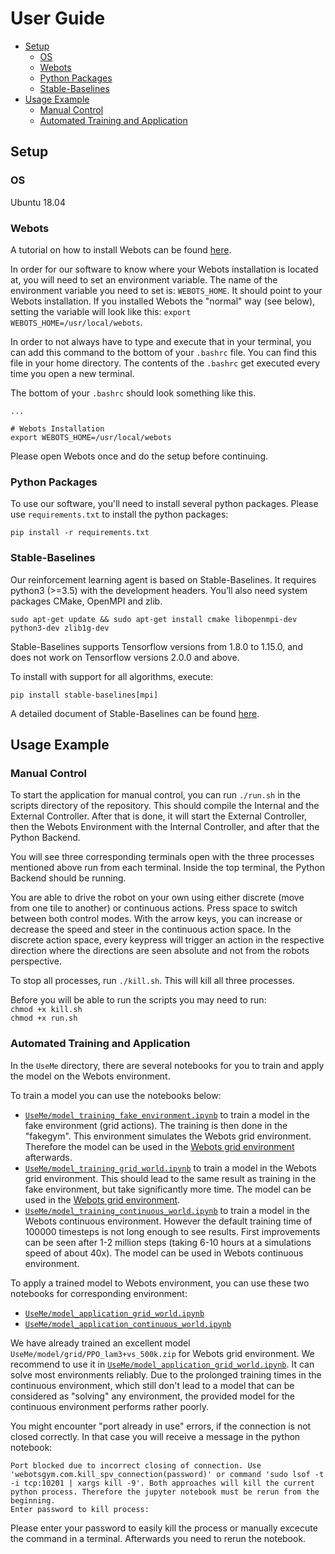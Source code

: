 # User Guide
- [Setup](#setup)
  * [OS](#os)
  * [Webots](#webots)
  * [Python Packages](#python-packages)
  * [Stable-Baselines](#stable-baselines)
- [Usage Example](#usage-example)
  * [Manual Control](#manual-control)
  * [Automated Training and Application](#automated-training-and-application)

## Setup

### OS
Ubuntu 18.04
### Webots
A tutorial on how to install Webots can be found [here](https://cyberbotics.com/doc/guide/installation-procedure).

In order for our software to know where your Webots installation is located at, you will need to set an environment variable. The name of the environment variable you need to set is: `WEBOTS_HOME`. It should point to your Webots installation. If you installed Webots the "normal" way (see below), setting the variable will look like this: `export WEBOTS_HOME=/usr/local/webots`.

In order to not always have to type and execute that in your terminal, you can add this command to the bottom of your `.bashrc` file. You can find this file in your home directory. The contents of the `.bashrc` get executed every time you open a new terminal.

The bottom of your `.bashrc` should look something like this.
```
...

# Webots Installation
export WEBOTS_HOME=/usr/local/webots
```
Please open Webots once and do the setup before continuing. 

### Python Packages
To use our software, you'll need to install several python packages. Please use `requirements.txt` to install the python packages:
```
pip install -r requirements.txt
```
### Stable-Baselines
Our reinforcement learning agent is based on Stable-Baselines. It requires python3 (>=3.5) with the development headers. You’ll also need system packages CMake, OpenMPI and zlib. 
```
sudo apt-get update && sudo apt-get install cmake libopenmpi-dev python3-dev zlib1g-dev
```
Stable-Baselines supports Tensorflow versions from 1.8.0 to 1.15.0, and does not work on Tensorflow versions 2.0.0 and above. 

To install with support for all algorithms,  execute:
```
pip install stable-baselines[mpi]
```
A detailed document of Stable-Baselines can be found [here](https://stable-baselines.readthedocs.io/en/master/index.html).


## Usage Example
### Manual Control

To start the application for manual control, you can run `./run.sh` in the scripts directory of the repository. This should compile the Internal and the External Controller. After that is done, it will start the External Controller, then the Webots Environment with the Internal Controller, and after that the Python Backend.

You will see three corresponding terminals open with the three processes mentioned above run from each terminal. Inside the top terminal, the Python Backend should be running.

You are able to drive the robot on your own using either discrete (move from one tile to another) or continuous actions. Press space to switch between both control modes. With the arrow keys, you can increase or decrease the speed and steer in the continuous action space. In the discrete action space, every keypress will trigger an action in the respective direction where the directions are seen absolute and not from the robots perspective.

To stop all processes, run `./kill.sh`. This will kill all three processes.

Before you will be able to run the scripts you may need to run:  
`chmod +x kill.sh`  
`chmod +x run.sh`

### Automated Training and Application

In the `UseMe` directory, there are several notebooks for you to train and apply the model on the Webots environment.

To train a model you can use the notebooks below:
* [`UseMe/model_training_fake_environment.ipynb`](UseMe/model_training_fake_environment.ipynb) to train a model in the fake environment (grid actions). The training is then done in the "fakegym". This environment simulates the Webots grid environment. Therefore the model can be used in the [Webots grid environment](UseMe/model_application_grid_world.ipynb) afterwards.
* [`UseMe/model_training_grid_world.ipynb`](UseMe/model_training_grid_world.ipynb) to train a model in the Webots grid environment. This should lead to the same result as training in the fake environment, but take significantly more time. The model can be used in the [Webots grid environment](UseMe/model_application_grid_world.ipynb).
* [`UseMe/model_training_continuous_world.ipynb`](UseMe/model_training_continuous_world.ipynb) to train a model in the Webots continuous environment. However the default training time of 100000 timesteps is not long enough to see results. First improvements can be seen after 1-2 million steps (taking 6-10 hours at a simulations speed of about 40x). The model can be used in Webots continuous environment.

To apply a trained model to Webots environment, you can use these two notebooks for corresponding environment:
* [`UseMe/model_application_grid_world.ipynb`](UseMe/model_application_grid_world.ipynb)
* [`UseMe/model_application_continuous_world.ipynb`](UseMe/model_application_continuous_world.ipynb)

We have already trained an excellent model `UseMe/model/grid/PPO_lam3+vs_500k.zip` for Webots grid environment. We recommend to use it in [`UseMe/model_application_grid_world.ipynb`](UseMe/model_application_grid_world.ipynb). It can solve most environments reliably. Due to the prolonged training times in the continuous environment, which still don't lead to a model that can be considered as "solving" any environment, the provided model for the continuous environment performs rather poorly.

You might encounter "port already in use" errors, if the connection is not closed correctly. In that case you will receive a message in the python notebook: 
```
Port blocked due to incorrect closing of connection. Use 'webotsgym.com.kill_spv_connection(password)' or command 'sudo lsof -t -i tcp:10201 | xargs kill -9'. Both approaches will kill the current python process. Therefore the jupyter notebook must be rerun from the beginning.
Enter password to kill process:
```

Please enter your password to easily kill the process or manually excecute the command in a terminal. Afterwards you need to rerun the notebook.
